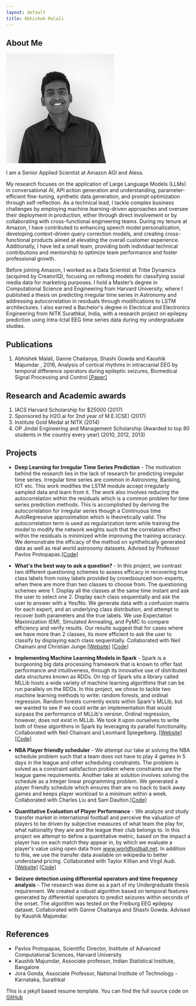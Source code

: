 ```yaml
---
layout: default
title: Abhishek Malali
---
```


## About Me

<img class="profile-picture" src="Abhishek.jpg">

I am a Senior Applied Scientist at Amazon AGI and Alexa. 

My research focuses on the application of Large Language Models (LLMs) in conversational AI, API action generation and understanding, parameter-efficient fine-tuning, synthetic data generation, and prompt optimization through self-reflection. As a technical lead, I tackle complex business challenges by employing machine learning-driven approaches and oversee their deployment in production, either through direct involvement or by collaborating with cross-functional engineering teams. During my tenure at Amazon, I have contributed to enhancing speech model personalization, developing context-driven query correction models, and creating cross-functional products aimed at elevating the overall customer experience. Additionally, I have led a small team, providing both individual technical contributions and mentorship to optimize team performance and foster professional growth. 

Before joining Amazon, I worked as a Data Scientist at Tribe Dynamics (acquired by CreatorIQ), focusing on refining models for classifying social media data for marketing purposes. I hold a Master’s degree in Computational Science and Engineering from Harvard University, where I published a thesis on predicting irregular time series in Astronomy and addressing autocorrelation in residuals through modifications to LSTM architectures. I also earned a Bachelor's degree in Electrical and Electronics Engineering from NITK Surathkal, India, with a research project on epilepsy prediction using Intra-Ictal EEG time series data during my undergraduate studies.

## Publications

1. Abhishek Malali, Ganne Chaitanya, Shashi Gowda and Kaushik Majumdar , 2016, Analysis of cortical rhythms in intracranial EEG by temporal difference operators during epileptic seizures, Biomedical Signal Processing and Control [[Paper]](https://www.sciencedirect.com/science/article/pii/S1746809416000033)

## Research and Academic awards
1. IACS Harvard Scholarship for $25000 (2017)
2. Sponsored by H2O.ai for 2nd year of M.E.(CSE) (2017)
3. Institute Gold Medal at NITK (2014)
4. OP Jindal Engineering and Management Scholarship (Awarded to top 80 students in the country every year) (2010, 2012, 2013)

## Projects
* **Deep Learning for Irregular Time Series Prediction** - The motivation behind the research lies in the lack of research for predicting irregular time series. Irregular time series are common in Astronomy, Banking, IOT etc. This work modifies the LSTM module accept irregularly sampled data and learn from it. The work also involves reducing the autocorrelation within the residuals which is a common problem for time series prediction methods. This is accomplished by deriving the autocorrelation for irregular series though a Continuous time AutoRegressive approximation which is theoretically valid. The autocorrelation term is used as regularization term while training the model to modify the network weights such that the correlation effect within the residuals is minimized while improving the training accuracy. We demonstrate the efficacy of the method on synthetically generated data as well as real world astronomy datasets. Advised by Professor Pavlos Protopapas.[[Code]](https://github.com/abhishekmalali/TimeFlow)

* **What's the best way to ask a question?** - In this project, we contrast two different questioning schemes to assess efficacy in recovering true class labels from noisy labels provided by crowdsourced non-experts, when there are more than two classes to choose from.  The questioning schemes were 1. Display all the classes at the same time instant and ask the user to select one 2. Display each class sequentially and ask the user to answer with a Yes/No. We generate data with a confusion matrix for each expert, and an underlying class distribution, and attempt to recover both parameters and the true labels. We use Expectation Maximization (EM), Simulated Annealing, and PyMC to compare efficiency and verify results. Our results suggest that for cases where we have more than 2 classes, its more efficient to ask the user to classify by displaying each class sequentially. Collaborated with Neil Chainani and Christian Junge.[[Website]](http://abhishekmalali.github.io/questioning-strategy-classification/) [[Code]](https://github.com/abhishekmalali/questioning-strategy-classification)

* **Implementing Machine Learning Models in Spark** - Spark is a burgeoning big data processing framework that is known to offer fast performance and intuitiveness, through its innovative use of distributed data structures known as RDDs. On top of Spark sits a library called MLLib hosts a wide variety of machine learning algorithms that can be run parallely on the RDDs. In this project, we chose to tackle two machine learning methods to write: random forests, and ordinal regression. Random forests currently exists within Spark's MLLib, but we wanted to see if we could write an implementation that would surpass the performance of MLLib's version. Ordinal regression, however, does not exist in MLLib. We took it upon ourselves to write both of these algorithms in Spark by leveraging its parallel functionality. Collaborated with Neil Chainani and Leonhard Spiegelberg. [[Website]](http://abhishekmalali.github.io/spark-ml/) [[Code]](https://github.com/abhishekmalali/spark-ml)

* **NBA Player friendly scheduler** - We attempt our take at solving the NBA schedule problem such that a team does not have to play 4 games in 5 days in the league and other scheduling constraints. The problem is solved as a constraint satisfaction problem where constraints are the league game requirements. Another take at solution involves solving the schedule as a Integer linear programming problem. We generated a player friendly schedule which ensures their are no back to back away games and keeps player workload to a minimum within a week. Collaborated with Charles Liu and Sam Daulton.[[Code]](https://github.com/therealchuckliu/NBA_Scheduler)

* **Quantitative Evaluation of Player Performance** - We analyze and study transfer market in international football and perceive the valuation of players to be driven by subjective measures of what team the play for, what nationality they are and the league their club belongs to. In this project we attempt to define a quantitative metric, based on the impact a player has on each match they appear in, by which we evaluate a player's value using open data from www.worldfootball.net. In addition to this, we use the transfer data available on wikipedia to better understand pricing. Collaborated with Taylor Killian and Virgil Audi.[[Website]](http://cs109-fifa.github.io) [[Code]](https://github.com/cs109-FIFA/cs109-FIFA)

* **Seizure detection using differential operators and time frequency analysis** - The research was done as a part of my Undergraduate thesis requirement. We created a robust algorithm based on temporal features generated by differential operators to predict seizures within seconds of the onset. The algorithm was tested on the Freiburg EEG epilepsy dataset. Collaborated with Ganne Chaitanya and Shashi Gowda. Advised by Kaushik Majumdar.

## References

* Pavlos Protopapas, Scientific Director, Institute of Advanced Computational Sciences, Harvard University
* Kaushik Majumdar, Associate professor, Indian Statistical Institute, Bangalore
* Jora Gonda, Associate Professor, National Institute of Technology - Karnataka, Surathkal

This is a jekyll based resume template. You can find the full source code on [GitHub](https://github.com/bk2dcradle/researcher)
